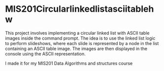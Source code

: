 # MIS201Circularlinkedlistasciitablehw
This project involves implementing a circular linked list
with ASCII table images inside the command prompt. The idea is to use the linked list logic to perform slideshows, where
each slide is represented by a node in the list 
containing an ASCII table image. The images are then displayed in the console using the ASCII representation.

I made it for my MIS201 Data Algorithms and structures course
